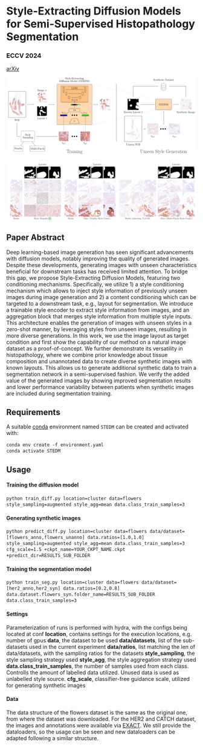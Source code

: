 # Style-Extracting Diffusion Models for Semi-Supervised Histopathology Segmentation

### ECCV 2024

[arXiv](https://arxiv.org/abs/2403.14429)

<p align="center">
<img src=assets/overview.png />
</p>

<p align="center">
<img src=assets/her2_examples.png />
</p>


## Paper Abstract

Deep learning-based image generation has seen significant advancements with diffusion models, notably improving the quality of generated images. Despite these developments, generating images with unseen characteristics beneficial for downstream tasks has received limited attention. To bridge this gap, we propose Style-Extracting Diffusion Models, featuring two conditioning mechanisms. 
Specifically, we utilize 1) a style conditioning mechanism which allows to inject style information of previously unseen images during image generation and 2) a content conditioning which can be targeted to a downstream task, e.g., layout for segmentation.
We introduce a trainable style encoder to extract style information from images, and an aggregation block that merges style information from multiple style inputs. This architecture enables the generation of images with unseen styles in a zero-shot manner, by leveraging styles from unseen images, resulting in more diverse generations. In this work, we use the image layout as target condition and first show the capability of our method on a natural image dataset as a proof-of-concept. We further demonstrate its versatility in histopathology, where we combine prior knowledge about tissue composition and unannotated data to create diverse synthetic images with known layouts. This allows us to generate additional synthetic data to train a segmentation network in a semi-supervised fashion. We verify the added value of the generated images by showing improved segmentation results and lower performance variability between patients when synthetic images are included during segmentation training. 


## Requirements
A suitable [conda](https://conda.io/) environment named `STEDM` can be created
and activated with:

```
conda env create -f environment.yaml
conda activate STEDM
```

## Usage

#### Training the diffusion model

```
python train_diff.py location=cluster data=flowers style_sampling=augmented style_agg=mean data.class_train_samples=3
```

#### Generating synthetic images

```
python predict_diff.py location=cluster data=flowers data/dataset=[flowers_anno,flowers_unanno] data.ratios=[1.0,1.0] style_sampling=augmented style_agg=mean data.class_train_samples=3 cfg_scale=1.5 +ckpt_name=YOUR_CKPT_NAME.ckpt +predict_dir=RESULTS_SUB_FOLDER
```


#### Training the segmentation model

```
python train_seg.py location=cluster data=flowers data/dataset=[her2_anno,her2_syn] data.ratios=[0.2,0.8] data.dataset.flowers_syn.folder_name=RESULTS_SUB_FOLDER data.class_train_samples=3
```

#### Settings

Parameterization of runs is performed with hydra, with the configs being located at conf
**location**, contains settings for the execution locations, e.g. number of gpus
**data**, the dataset to be used
**data/datasets**, list of the sub-datasets used in the current experiment
**data/ratios**, list matching the len of data/datasets, with the sampling ratios for the datasets
**style_sampling**, the style sampling strategy used
**style_agg**, the style aggregation strategy used
**data.class_train_samples**, the number of samples used from each class. Controlls the amount of labelled data utilized. Unused data is used as unlabelled style source.
**cfg_scale**, classifier-free guidance scale, utilized for generating synthetic images


#### Data

The data structure of the flowers dataset is the same as the original one, from where the dataset was downloaded.
For the HER2 and CATCH dataset, the images and annotations were available via [EXACT](https://github.com/DeepMicroscopy/Exact).
We still provide the dataloaders, so the usage can be seen and new dataloaders can be adapted following a similar structure.